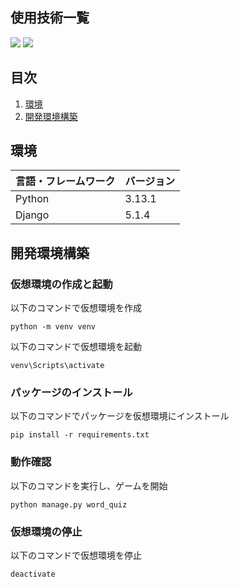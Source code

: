 <div id="top"></div>

## 使用技術一覧

<!-- シールド一覧 -->
<p style="display: inline">
  <!-- バックエンドのフレームワーク一覧 -->
  <img src="https://img.shields.io/badge/-Django-092E20.svg?logo=django&style=for-the-badge">
  <!-- バックエンドの言語一覧 -->
  <img src="https://img.shields.io/badge/-Python-F2C63C.svg?logo=python&style=for-the-badge">
</p>

## 目次

1. [環境](#環境)
2. [開発環境構築](#開発環境構築)

## 環境

| 言語・フレームワーク  | バージョン |
| --------------------- | ---------- |
| Python                | 3.13.1     |
| Django                | 5.1.4      |

## 開発環境構築

### 仮想環境の作成と起動
以下のコマンドで仮想環境を作成
```
python -m venv venv
```
以下のコマンドで仮想環境を起動
```
venv\Scripts\activate
```
### パッケージのインストール
以下のコマンドでパッケージを仮想環境にインストール
```
pip install -r requirements.txt
```
### 動作確認
以下のコマンドを実行し、ゲームを開始
```
python manage.py word_quiz
```
### 仮想環境の停止

以下のコマンドで仮想環境を停止
```
deactivate
```
